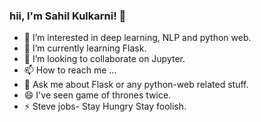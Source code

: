 ### hii, I'm Sahil Kulkarni! 👋

- 👀 I’m interested in deep learning, NLP and python web. 
- 🌱 I’m currently learning Flask.
- 💞️ I’m looking to collaborate on Jupyter.
- 📫 How to reach me ...
- 💬 Ask me about Flask or any python-web related stuff.
- 😄 I've seen game of thrones twice.
- ⚡ Steve jobs- Stay Hungry Stay foolish.

<!---
SahilKulkarni08/SahilKulkarni08 is a ✨ special ✨ repository because its `README.md` (this file) appears on your GitHub profile.
You can click the Preview link to take a look at your changes.
--->
